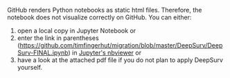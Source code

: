 GitHub renders Python notebooks as static html files. Therefore, the notebook does not visualize correctly on GitHub. You can either:
1. open a local copy in Jupyter Notebook or 
2. enter the link in parentheses (https://github.com/timfingerhut/migration/blob/master/DeepSurv/DeepSurv-FINAL.ipynb) in [Jupyter's nbviewer](https://nbviewer.jupyter.org) or
3. have a look at the attached pdf file if you do not plan to apply DeepSurv yourself.
